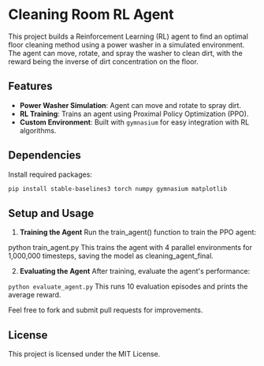 # Cleaning Room RL Agent

This project builds a Reinforcement Learning (RL) agent to find an optimal floor cleaning method using a power washer in a simulated environment. The agent can move, rotate, and spray the washer to clean dirt, with the reward being the inverse of dirt concentration on the floor.

## Features

- **Power Washer Simulation**: Agent can move and rotate to spray dirt.
- **RL Training**: Trains an agent using Proximal Policy Optimization (PPO).
- **Custom Environment**: Built with `gymnasium` for easy integration with RL algorithms.

## Dependencies

Install required packages:

```bash
pip install stable-baselines3 torch numpy gymnasium matplotlib
```
## Setup and Usage
1. **Training the Agent**
Run the train_agent() function to train the PPO agent:

python train_agent.py
This trains the agent with 4 parallel environments for 1,000,000 timesteps, saving the model as cleaning_agent_final.

2. **Evaluating the Agent**
After training, evaluate the agent's performance:

```python evaluate_agent.py```
This runs 10 evaluation episodes and prints the average reward.

Feel free to fork and submit pull requests for improvements.

## License
This project is licensed under the MIT License.

